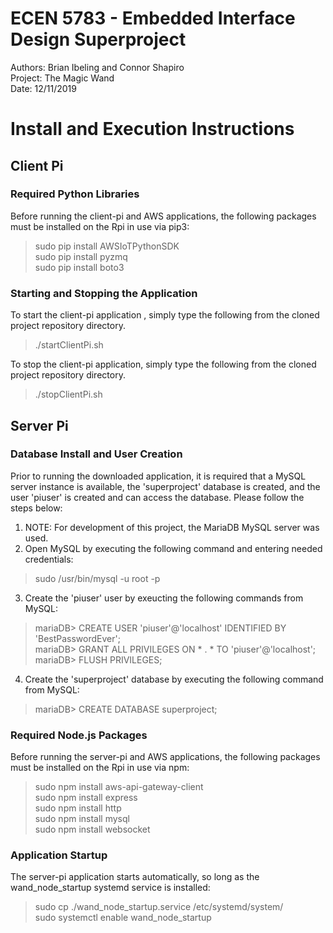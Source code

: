 # ECEN 5783 - Embedded Interface Design Superproject
Authors: Brian Ibeling and Connor Shapiro  
Project: The Magic Wand  
Date: 12/11/2019  

# Install and Execution Instructions
## Client Pi
### Required Python Libraries
Before running the client-pi and AWS applications, the following packages must be installed on the Rpi in use via pip3:
  > sudo pip install AWSIoTPythonSDK  
  > sudo pip install pyzmq  
  > sudo pip install boto3

### Starting and Stopping the Application
To start the client-pi application , simply type the following from the cloned project repository directory.
  > ./startClientPi.sh

To stop the client-pi application, simply type the following from the cloned project repository directory.
  > ./stopClientPi.sh


## Server Pi
### Database Install and User Creation
Prior to running the downloaded application, it is required that a MySQL server instance is available, the 'superproject' database is created, and the user 'piuser' is created and can access the database. Please follow the steps below:

1. NOTE: For development of this project, the MariaDB MySQL server was used.
2. Open MySQL by executing the following command and entering needed credentials:
  > sudo /usr/bin/mysql -u root -p
3. Create the 'piuser' user by exeucting the following commands from MySQL:
  > mariaDB> CREATE USER 'piuser'@'localhost' IDENTIFIED BY 'BestPasswordEver';  
  > mariaDB> GRANT ALL PRIVILEGES ON * . * TO 'piuser'@'localhost';  
  > mariaDB> FLUSH PRIVILEGES;
4. Create the 'superproject' database by executing the following command from MySQL:
  > mariaDB> CREATE DATABASE superproject;

### Required Node.js Packages
Before running the server-pi and AWS applications, the following packages must be installed on the Rpi in use via npm:
  > sudo npm install aws-api-gateway-client  
  > sudo npm install express  
  > sudo npm install http  
  > sudo npm install mysql  
  > sudo npm install websocket

### Application Startup
The server-pi application starts automatically, so long as the wand_node_startup systemd service is installed:
  > sudo cp ./wand_node_startup.service /etc/systemd/system/  
  > sudo systemctl enable wand_node_startup